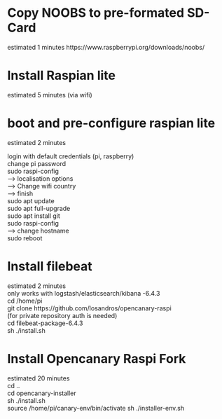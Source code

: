 <h1>Copy NOOBS to pre-formated SD-Card</h1>
estimated 1 minutes
https://www.raspberrypi.org/downloads/noobs/

<h1>Install Raspian lite</h1>
estimated 5 minutes (via wifi)

<h1>boot and pre-configure raspian lite</h1>
estimated 2 minutes

login with default credentials (pi, raspberry) <BR>
change pi password <BR>
sudo raspi-config <BR>
 --> localisation options <BR>
 --> Change wifi country <BR> 
 --> finish <BR>
sudo apt update <BR>
sudo apt full-upgrade <BR>
sudo apt install git <BR>
sudo raspi-config <BR>
  --> change hostname <BR>
sudo reboot <BR>

<h1>Install filebeat </h1>
estimated 2 minutes <BR>
only works with logstash/elasticsearch/kibana -6.4.3 <BR>
cd /home/pi <BR>
git clone https://github.com/losandros/opencanary-raspi <BR>
(for private repository auth is needed) <BR>
cd filebeat-package-6.4.3 <BR>
sh ./install.sh <BR>

<h1>Install Opencanary Raspi Fork</h1>
estimated 20 minutes <BR>
cd .. <BR>
cd opencanary-installer <BR>
sh ./install.sh <BR>
source /home/pi/canary-env/bin/activate 
sh ./installer-env.sh  <BR>
